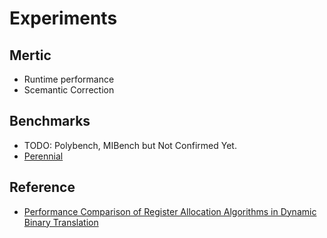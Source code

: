 # Experiments

## Mertic
* Runtime performance
* Scemantic Correction

## Benchmarks
- TODO: Polybench, MIBench but Not Confirmed Yet.
- [Perennial](https://www.peren.com/)

## Reference
- [Performance Comparison of Register Allocation Algorithms in Dynamic Binary Translation](https://ieeexplore.ieee.org/stamp/stamp.jsp?tp=&arnumber=5361722)
